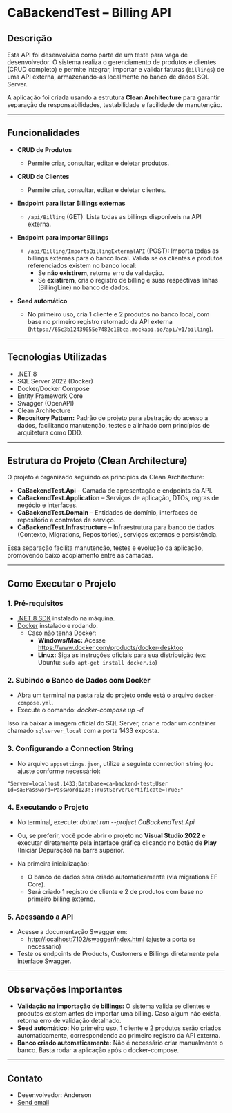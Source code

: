 # CaBackendTest – Billing API

## Descrição

Esta API foi desenvolvida como parte de um teste para vaga de desenvolvedor. O sistema realiza o gerenciamento de produtos e clientes (CRUD completo) e permite integrar, importar e validar faturas (`billings`) de uma API externa, armazenando-as localmente no banco de dados SQL Server.

A aplicação foi criada usando a estrutura **Clean Architecture** para garantir separação de responsabilidades, testabilidade e facilidade de manutenção.

---

## Funcionalidades

- **CRUD de Produtos**
  - Permite criar, consultar, editar e deletar produtos.
- **CRUD de Clientes**
  - Permite criar, consultar, editar e deletar clientes.
- **Endpoint para listar Billings externas**
  - `/api/Billing` (GET): Lista todas as billings disponíveis na API externa.
- **Endpoint para importar Billings**
  - `/api/Billing/ImportsBillingExternalAPI` (POST): Importa todas as billings externas para o banco local. Valida se os clientes e produtos referenciados existem no banco local:
    - Se **não existirem**, retorna erro de validação.
    - Se **existirem**, cria o registro de billing e suas respectivas linhas (BillingLine) no banco de dados.

- **Seed automático**
  - No primeiro uso, cria 1 cliente e 2 produtos no banco local, com base no primeiro registro retornado da API externa (`https://65c3b12439055e7482c16bca.mockapi.io/api/v1/billing`).

---

## Tecnologias Utilizadas

- [.NET 8](https://dotnet.microsoft.com/en-us/download/dotnet/8.0)
- SQL Server 2022 (Docker)
- Docker/Docker Compose
- Entity Framework Core
- Swagger (OpenAPI)
- Clean Architecture
- **Repository Pattern:** Padrão de projeto para abstração do acesso a dados, facilitando manutenção, testes e alinhado com princípios de arquitetura como DDD.

---

## Estrutura do Projeto (Clean Architecture)

O projeto é organizado seguindo os princípios da Clean Architecture:

- **CaBackendTest.Api** – Camada de apresentação e endpoints da API.
- **CaBackendTest.Application** – Serviços de aplicação, DTOs, regras de negócio e interfaces.
- **CaBackendTest.Domain** – Entidades de domínio, interfaces de repositório e contratos de serviço.
- **CaBackendTest.Infrastructure** – Infraestrutura para banco de dados (Contexto, Migrations, Repositórios), serviços externos e persistência.

Essa separação facilita manutenção, testes e evolução da aplicação, promovendo baixo acoplamento entre as camadas.

---

## Como Executar o Projeto

### 1. Pré-requisitos

- [.NET 8 SDK](https://dotnet.microsoft.com/en-us/download/dotnet/8.0) instalado na máquina.
- [Docker](https://www.docker.com/get-started) instalado e rodando.
  - Caso não tenha Docker:
    - **Windows/Mac:** Acesse https://www.docker.com/products/docker-desktop
    - **Linux:** Siga as instruções oficiais para sua distribuição (ex: Ubuntu: `sudo apt-get install docker.io`)

### 2. Subindo o Banco de Dados com Docker

- Abra um terminal na pasta raiz do projeto onde está o arquivo `docker-compose.yml`.
- Execute o comando:
  *docker-compose up -d*
  

Isso irá baixar a imagem oficial do SQL Server, criar e rodar um container chamado `sqlserver_local` com a porta 1433 exposta.

### 3. Configurando a Connection String

- No arquivo `appsettings.json`, utilize a seguinte connection string (ou ajuste conforme necessário):

`"Server=localhost,1433;Database=ca-backend-test;User Id=sa;Password=Password123!;TrustServerCertificate=True;"`


### 4. Executando o Projeto

- No terminal, execute:
  *dotnet run --project CaBackendTest.Api*

- Ou, se preferir, você pode abrir o projeto no **Visual Studio 2022** e executar diretamente pela interface gráfica clicando no botão de **Play** (Iniciar Depuração) na barra superior.

- Na primeira inicialização:
  - O banco de dados será criado automaticamente (via migrations EF Core).
  - Será criado 1 registro de cliente e 2 de produtos com base no primeiro billing externo.

### 5. Acessando a API

- Acesse a documentação Swagger em: 
  - [http://localhost:7102/swagger/index.html](http://localhost:7102/swagger/index.html) (ajuste a porta se necessário)
- Teste os endpoints de Products, Customers e Billings diretamente pela interface Swagger.

---

## Observações Importantes

- **Validação na importação de billings:** O sistema valida se clientes e produtos existem antes de importar uma billing. Caso algum não exista, retorna erro de validação detalhado.
- **Seed automático:** No primeiro uso, 1 cliente e 2 produtos serão criados automaticamente, correspondendo ao primeiro registro da API externa.
- **Banco criado automaticamente:** Não é necessário criar manualmente o banco. Basta rodar a aplicação após o docker-compose.

---

## Contato

- Desenvolvedor: Anderson
- [Send email](mailto:ander.lemos.jr@email.com) 
